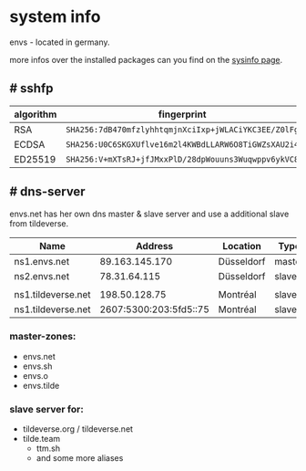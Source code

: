 # system info

envs - located in germany.

more infos over the installed packages can you find on the [sysinfo page](https://envs.net/sysinfo/).

## # sshfp

| algorithm | fingerprint |
| --- | --- |
| RSA       | `SHA256:7dB470mfzlyhhtqmjnXciIxp+jWLACiYKC3EE/Z0lFg` |
| ECDSA     | `SHA256:U0C6SKGXUflve16m2l4KWBdLLARW6O8TiGWZsXAU2i4` |
| ED25519   | `SHA256:V+mXTsRJ+jfJMxxPlD/28dpWouuns3Wuqwppv6ykVC8` |

## # dns-server
envs.net has her own dns master & slave server and use a additional slave from tildeverse.

| Name | Address | Location | Type |
| --- | --- | --- | --- |
| ns1.envs.net       | 89.163.145.170         | Düsseldorf | master |
| ns2.envs.net       | 78.31.64.115           | Düsseldorf | slave  |
| | | | |
| ns1.tildeverse.net | 198.50.128.75          | Montréal   | slave  |
| ns1.tildeverse.net | 2607:5300:203:5fd5::75 | Montréal   | slave  |

### master-zones:
- envs.net
- envs.sh
- envs.o
- envs.tilde

### slave server for:
- tildeverse.org / tildeverse.net
- tilde.team
    - ttm.sh
    - and some more aliases
